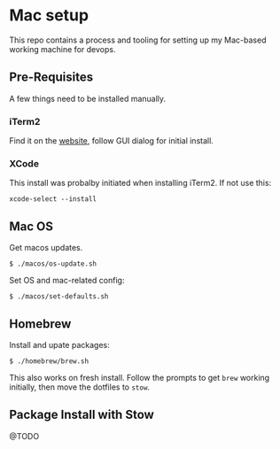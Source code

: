 # Mac setup

This repo contains a process and tooling for setting up my Mac-based working machine for devops.

## Pre-Requisites

A few things need to be installed manually.

### iTerm2

Find it on the [website](https://iterm2.com/), follow GUI dialog for initial install.

### XCode

This install was probalby initiated when installing iTerm2. If not use this:

    xcode-select --install

## Mac OS

Get macos updates.

    $ ./macos/os-update.sh

Set OS and mac-related config:

    $ ./macos/set-defaults.sh

## Homebrew

Install and upate packages:

    $ ./homebrew/brew.sh

This also works on fresh install. Follow the prompts to get `brew` working initially, then move the dotfiles to `stow`.

## Package Install with Stow

@TODO
